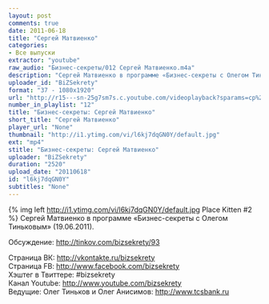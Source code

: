 ```yaml
---
layout: post
comments: true
date: 2011-06-18
title: "Сергей Матвиенко"
categories:
- Все выпуски
extractor: "youtube"
raw_audio: "Бизнес-секреты/012 Сергей Матвиенко.m4a"
description: "Сергей Матвиенко в программе «Бизнес-секреты с Олегом Тиньковым» (19.06.2011).\n\nОбсуждение: http://tinkov.com/bizsekrety/93\n\nСтраница ВК: http://vkontakte.ru/bizsekrety\nСтраница FB: http://www.facebook.com/bizsekrety\nХэштег в Твиттере: #bizsekrety\nКанал Youtube: http://www.youtube.com/bizsekrety\nВедущие: Олег Тиньков и Олег Анисимов: http://www.tcsbank.ru"
uploader_id: "BiZSekrety"
format: "37 - 1080x1920"
url: "http://r15---sn-25g7sm7s.c.youtube.com/videoplayback?sparams=cp%2Cid%2Cip%2Cipbits%2Citag%2Cratebypass%2Csource%2Cupn%2Cexpire&id=97a923edda863746&expire=1362865434&source=youtube&newshard=yes&mv=m&sver=3&ratebypass=yes&cp=U0hVR1hRU19ITkNONV9QS1dFOjhFT052WVRTU0JB&mt=1362843856&ip=92.255.182.31&upn=p3gN1Ih-1rs&fexp=912507%2C916807%2C929209%2C916623%2C920704%2C912806%2C902000%2C919512%2C929901%2C913605%2C925006%2C906938%2C931202%2C931401%2C908529%2C930803%2C920201%2C930101%2C930603%2C906834%2C926403&ms=au&itag=37&ipbits=8&key=yt1&signature=741E0CAE884BB0A64D2FCA70713B17062D64F772.D367265CB1EA3771AE0AD1BBB5110A0A0BA62F42"
number_in_playlist: "12"
title: "Бизнес-секреты: Сергей Матвиенко"
short_title: "Сергей Матвиенко"
player_url: "None"
thumbnail: "http://i1.ytimg.com/vi/l6kj7dqGN0Y/default.jpg"
ext: "mp4"
stitle: "Бизнес-секреты: Сергей Матвиенко"
uploader: "BiZSekrety"
duration: "2520"
upload_date: "20110618"
id: "l6kj7dqGN0Y"
subtitles: "None"
---
```


{% img left http://i1.ytimg.com/vi/l6kj7dqGN0Y/default.jpg Place Kitten #2 %}
Сергей Матвиенко в программе «Бизнес-секреты с Олегом Тиньковым» (19.06.2011).  
  
Обсуждение: http://tinkov.com/bizsekrety/93  
  
Страница ВК: http://vkontakte.ru/bizsekrety  
Страница FB: http://www.facebook.com/bizsekrety  
Хэштег в Твиттере: #bizsekrety  
Канал Youtube: http://www.youtube.com/bizsekrety  
Ведущие: Олег Тиньков и Олег Анисимов: http://www.tcsbank.ru